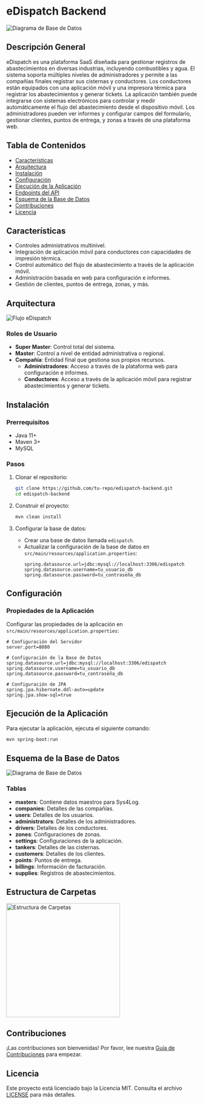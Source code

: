 # eDispatch Backend
![Diagrama de Base de Datos](./Teachs_edispatch.png)
## Descripción General

eDispatch es una plataforma SaaS diseñada para gestionar registros de abastecimientos en diversas industrias, incluyendo combustibles y agua. El sistema soporta múltiples niveles de administradores y permite a las compañías finales registrar sus cisternas y conductores. Los conductores están equipados con una aplicación móvil y una impresora térmica para registrar los abastecimientos y generar tickets. La aplicación también puede integrarse con sistemas electrónicos para controlar y medir automáticamente el flujo del abastecimiento desde el dispositivo móvil. Los administradores pueden ver informes y configurar campos del formulario, gestionar clientes, puntos de entrega, y zonas a través de una plataforma web.

## Tabla de Contenidos
- [Características](#características)
- [Arquitectura](#arquitectura)
- [Instalación](#instalación)
- [Configuración](#configuración)
- [Ejecución de la Aplicación](#ejecución-de-la-aplicación)
- [Endpoints del API](#endpoints-del-api)
- [Esquema de la Base de Datos](#esquema-de-la-base-de-datos)
- [Contribuciones](#contribuciones)
- [Licencia](#licencia)

## Características
- Controles administrativos multinivel.
- Integración de aplicación móvil para conductores con capacidades de impresión térmica.
- Control automático del flujo de abastecimiento a través de la aplicación móvil.
- Administración basada en web para configuración e informes.
- Gestión de clientes, puntos de entrega, zonas, y más.

## Arquitectura
![Flujo eDispatch](./Flujo_edispatch.png)

### Roles de Usuario
- **Super Master**: Control total del sistema.
- **Master**: Control a nivel de entidad administrativa o regional.
- **Compañía**: Entidad final que gestiona sus propios recursos.
    - **Administradores**: Acceso a través de la plataforma web para configuración e informes.
    - **Conductores**: Acceso a través de la aplicación móvil para registrar abastecimientos y generar tickets.

## Instalación

### Prerrequisitos
- Java 11+
- Maven 3+
- MySQL

### Pasos
1. Clonar el repositorio:
    ```bash
    git clone https://github.com/tu-repo/edispatch-backend.git
    cd edispatch-backend
    ```

2. Construir el proyecto:
    ```bash
    mvn clean install
    ```

3. Configurar la base de datos:
    - Crear una base de datos llamada `edispatch`.
    - Actualizar la configuración de la base de datos en `src/main/resources/application.properties`:
        ```properties
        spring.datasource.url=jdbc:mysql://localhost:3306/edispatch
        spring.datasource.username=tu_usuario_db
        spring.datasource.password=tu_contraseña_db
        ```

## Configuración
### Propiedades de la Aplicación
Configurar las propiedades de la aplicación en `src/main/resources/application.properties`:
```properties
# Configuración del Servidor
server.port=8080

# Configuración de la Base de Datos
spring.datasource.url=jdbc:mysql://localhost:3306/edispatch
spring.datasource.username=tu_usuario_db
spring.datasource.password=tu_contraseña_db

# Configuración de JPA
spring.jpa.hibernate.ddl-auto=update
spring.jpa.show-sql=true
```

## Ejecución de la Aplicación
Para ejecutar la aplicación, ejecuta el siguiente comando:
```bash
mvn spring-boot:run
```


## Esquema de la Base de Datos
![Diagrama de Base de Datos](./Diagrama_db.png)
### Tablas
- **masters**: Contiene datos maestros para Sys4Log.
- **companies**: Detalles de las compañías.
- **users**: Detalles de los usuarios.
- **administrators**: Detalles de los administradores.
- **drivers**: Detalles de los conductores.
- **zones**: Configuraciones de zonas.
- **settings**: Configuraciones de la aplicación.
- **tankers**: Detalles de las cisternas.
- **customers**: Detalles de los clientes.
- **points**: Puntos de entrega.
- **billings**: Información de facturación.
- **supplies**: Registros de abastecimientos.

## Estructura de Carpetas
<img src="./arquitectura_backend.png" alt="Estructura de Carpetas" width="300">

## Contribuciones
¡Las contribuciones son bienvenidas! Por favor, lee nuestra [Guía de Contribuciones](./CONTRIBUTING.md) para empezar.

## Licencia
Este proyecto está licenciado bajo la Licencia MIT. Consulta el archivo [LICENSE](./LICENSE) para más detalles.


